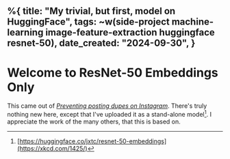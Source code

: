%{
    title: "My trivial, but first, model on HuggingFace",
    tags: ~w(side-project machine-learning image-feature-extraction huggingface resnet-50),
    date_created: "2024-09-30",
}
---
# Welcome to ResNet-50 Embeddings Only

This came out of _[Preventing posting dupes on Instagram](preventing-posting-dupes-on-instagram)_. There's truly nothing new here, except that I've uploaded it as a stand-alone model[^1]. I appreciate the work of the many others, that this is based on.

[^1]: [https://huggingface.co/jxtc/resnet-50-embeddings](https://xkcd.com/1425/)
